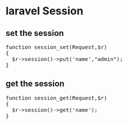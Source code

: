 # laravel Session

## set the session
<pre>
function session_set(Request,$r)
{
  $r->session()->put('name',"admin");
}
</pre>

## get the session

<pre>
function session_get(Request,$r)
{
  $r->session()->get('name');
}
</pre>
